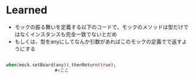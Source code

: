 # Learned

- モックの振る舞いを定義する以下のコードで、モックのメソッドは型だけではなくインスタンスも完全一致でないとだめ
- もしくは、型をanyにしてなんか引数があればこのモックの定義でで返すようにする

~~~dart

when(mock.setBoard(any)).thenReturn(true);
       　　　　　　　#↑ここ
~~~
